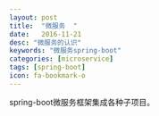 ```yaml
---
layout: post
title:  "微服务  "
date:   2016-11-21
desc: "微服务的认识"
keywords: "微服务spring-boot"
categories: [microservice]
tags: [spring-boot]
icon: fa-bookmark-o
---
```


spring-boot微服务框架集成各种子项目。

